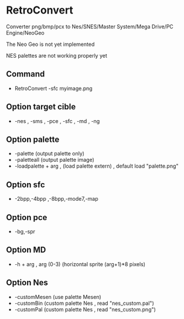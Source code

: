 # RetroConvert
Converter png/bmp/pcx to Nes/SNES/Master System/Mega Drive/PC Engine/NeoGeo

The Neo Geo is not yet implemented

NES palettes are not working properly yet

## Command
- RetroConvert -sfc myimage.png

## Option target cible
- -nes , -sms , -pce , -sfc , -md , -ng

## Option palette
- -palette (output palette only)
- -paletteall (output palette image)
- -loadpalette + arg , (load palette extern) , default load "palette.png"

## Option sfc
- -2bpp,-4bpp ,-8bpp,-mode7,-map

## Option pce
- -bg,-spr

## Option MD
- -h + arg , arg (0-3) (horizontal sprite (arg+1)*8 pixels)

## Option Nes
- -customMesen (use palette Mesen)
- -customBin (custom palette Nes , read "nes_custom.pal")
- -customPal (custom palette Nes , read "nes_custom.png")
